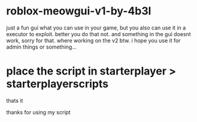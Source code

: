 # roblox-meowgui-v1-by-4b3l
just a fun gui what you can use in your game, but you also can use it in a executor to exploit. better you do that not. and something in the gui doesnt work, sorry for that. where working on the v2 btw. i hope you use it for admin things or something...

# place the script in starterplayer > starterplayerscripts

thats it

thanks for using my script
